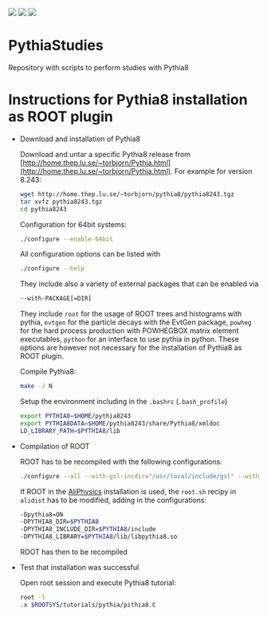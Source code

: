 [![](https://img.shields.io/github/license/DmesonAnalysers/DmesonAnalysis?color=blue)](https://github.com/DmesonAnalysers/DmesonAnalysis/blob/master/LICENSE)
![](https://img.shields.io/github/languages/count/DmesonAnalysers/DmesonAnalysis?color=green)
![](https://img.shields.io/github/last-commit/DmesonAnalysers/DmesonAnalysis?color=red)

# PythiaStudies
Repository with scripts to perform studies with Pythia8

# Instructions for Pythia8 installation as ROOT plugin
- Download and installation of Pythia8

  Download and untar a specific Pythia8 release from [http://home.thep.lu.se/~torbjorn/Pythia.html](http://home.thep.lu.se/~torbjorn/Pythia.html). For example for version 8.243:
  
  ```bash
  wget http://home.thep.lu.se/~torbjorn/pythia8/pythia8243.tgz
  tar xvfz pythia8243.tgz
  cd pythia8243
  ```
  
  Configuration for 64bit systems:
  
  ```bash
  ./configure --enable-64bit
  ```
  
  All configuration options can be listed with
  
  ```bash
  ./configure --help
  ```
  
  They include also a variety of external packages that can be enabled via
  
  ```bash
  --with-PACKAGE[=DIR]
  ```
  
  They include ```root``` for the usage of ROOT trees and histograms with pythia, ```evtgen``` for the particle decays with the EvtGen package, ```powheg``` for the hard process production with POWHEGBOX matrix element executables, ```python``` for an interface to use pythia in python. 
  These options are however not necessary for the installation of Pythia8 as ROOT plugin.
  
  Compile Pythia8:
  ```bash
  make -J N
  ```
  
  Setup the environment including in the ```.bashrc``` (```.bash_profile```)
  
  ```bash
  export PYTHIA8=$HOME/pythia8243
  export PYTHIA8DATA=$HOME/pythia8243/share/Pythia8/xmldoc
  LD_LIBRARY_PATH=$PYTHIA8/lib
  ```
  
- Compilation of ROOT

  ROOT has to be recompiled with the following configurations:
  
  ```bash
  ./configure --all --with-gsl-incdir="/usr/local/include/gsl" --with-gsl-libdir="/usr/local/lib" --enable-pythia8 --with-pythia8-incdir=$PYTHIA8/include --with-pythia8-libdir=$PYTHIA8/lib
  ```
  
  If ROOT in the [AliPhysics](https://github.com/alisw/AliPhysics) installation is used, the ```root.sh``` recipy in ```alidist``` has to be modified, adding in the configurations:
  ```bash
  -Dpythia8=ON                                                                     \
  -DPYTHIA8_DIR=$PYTHIA8                                                           \
  -DPYTHIA8_INCLUDE_DIR=$PYTHIA8/include                                           \
  -DPYTHIA8_LIBRARY=$PYTHIA8/lib/libpythia8.so                                     \
  ```
  
  ROOT has then to be recompiled
  
- Test that installation was successful
  
  Open root session and execute Pythia8 tutorial:

  ```bash
  root -l
  .x $ROOTSYS/tutorials/pythia/pithia8.C
  ```
